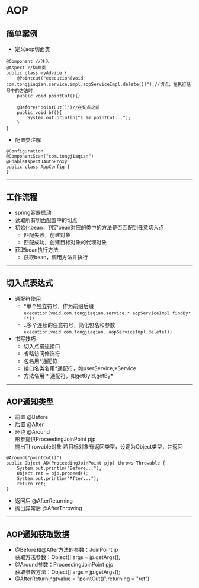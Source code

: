 # AOP
## 简单案例
* 定义aop切面类
```
@Component //注入
@Aspect //切面类
public class myAdvice {
    @Pointcut("execution(void com.tongjiaqian.service.impl.aopServiceImpl.delete())") //切点，在执行括号中的方法时
    public void pointCut(){}

    @Before("pointCut()")//在切点之前
    public void bf(){
        System.out.println("I am pointCut...");
    }
}
```
* 配置类注解
```
@Configuration
@ComponentScan("com.tongjiaqian")
@EnableAspectJAutoProxy
public class AppConfig {
}
```
***
## 工作流程
* spring容器启动
* 读取所有切面配置中的切点
* 初始化bean，判定bean对应的类中的方法是否匹配到任意切入点  
  - 匹配失败，创建对象
  - 匹配成功，创建目标对象的代理对象  
* 获取bean执行方法
  - 获取bean，调用方法并执行
***
## 切入点表达式
* 通配符使用
  - *单个独立符号，作为前缀后缀  
  `execution(void com.tongjiaqian.service.*.aopServiceImpl.findBy*(*))`
  - ..多个连续的任意符号，简化包名和参数  
  `execution(void com.tongjiaqian..aopServiceImpl.delete())`
* 书写技巧
  - 切入点描述接口
  - 省略访问修饰符
  - 包名用*通配符
  - 接口名类名用*通配符，如userService,*Service
  - 方法名用 * 通配符，如getById,getBy*
***
## AOP通知类型
* 前置
@Before
* 后置
@After
* 环绕
@Around  
形参提供ProceedingJoinPoint pjp  
抛出Throwable对象
若目标对象有返回类型，设定为Object类型，并返回
```
@Around("pointCut()")
public Object AD(ProceedingJoinPoint pjp) throws Throwable {
    System.out.println("Before...");
    Object ret = pjp.proceed();
    System.out.println("After...");
    return ret;
}
```
* 返回后
@AfterReturning
* 抛出异常后
@AfterThrowing
***
## AOP通知获取数据  
* @Before和@After方法的参数：JoinPoint jp  
获取方法参数：Object[] args = jp.getArgs();  
* @Around参数：ProceedingJoinPoint pjp  
获取参数方法：Object[] args = jp.getArgs();
* @AfterReturning(value = "pointCut()",returning = "ret")
